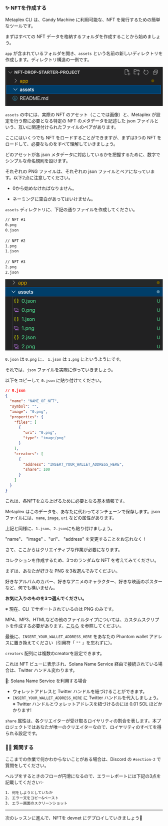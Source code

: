 ### ✨ NFTを作成する

Metaplex CLI は、Candy Machine に利用可能な、NFT を発行するための簡単なツールです。

まずはすべての NFT データを格納するフォルダを作成することから始めましょう。

`app` が含まれているフォルダを開き、`assets` という名前の新しいディレクトリを作成します。ディレクトリ構造の一例です。

![無題](/public/images/5-Solana-NFT-drop/section2/2_2_1.png)

`assets` の中には、実際の NFT のアセット（ここでは画像）と、Metaplex が設定を行う際に必要となる特定の NFT のメタデータを記述した json ファイルという、互いに関連付けられたファイルのペアがあります。

ここにはいくつでも NFT をロードすることができますが、まずは3つの NFT をロードして、必要なものをすべて理解していきましょう。

どのアセットが各 json メタデータに対応しているかを把握するために、数字でシンプルな命名規則を設けます。

それぞれの PNG ファイルは、それぞれの json ファイルとペアになっています。以下2点に注意してください。

- 0から始めなければなりません。

- ネーミングに空白があってはいけません。

`assets` ディレクトリに、下記の通りファイルを作成してください。

```txt
// NFT #1
0.png
0.json

// NFT #2
1.png
1.json

// NFT #3
2.png
2.json
```

![無題](/public/images/5-Solana-NFT-drop/section2/2_2_2.png)

`0.json` は `0.png` に、 `1.json` は `1.png` にというようにです。

それでは、`json` ファイルを実際に作っていきましょう。

以下をコピーして `0.json` に貼り付けてください。

```json
// 0.json
{
  "name": "NAME_OF_NFT",
  "symbol": "",
  "image": "0.png",
  "properties": {
    "files": [
      {
        "uri": "0.png",
        "type": "image/png"
      }
    ],
    "creators": [
      {
        "address": "INSERT_YOUR_WALLET_ADDRESS_HERE",
        "share": 100
      }
    ]
  }
}
```

これは、各NFTを立ち上げるために必要となる基本情報です。

Metaplex はこのデータを、あなたに代わってオンチェーンで保存します。json ファイルには、`name`, `image`, `uri` などの属性があります。

上記と同様に、`1.json`、`2.json`にも貼り付けましょう。

"name"、  "image" 、"uri"、 "address" を変更することをお忘れなく！

さて、ここからはクリエイティブな作業が必要になります。

コレクションを作成するため、3つのランダムな NFT を考えてみてください。

まずは、あなたが好きな PNG を3枚選んでみてください。

好きなアルバムのカバー、好きなアニメのキャラクター、好きな映画のポスターなど、何でも構いません。

**お気に入りのものを3つ選んでください。**

※ 現在、CLI でサポートされているのは PNG のみです。

MP4、MP3、HTMLなどの他のファイルタイプについては、カスタムスクリプトを作成する必要があります。[こちら](https://github.com/metaplex-foundation/metaplex/issues/511) を参照してください。

最後に、`INSERT_YOUR_WALLET_ADDRESS_HERE` をあなたの Phantom wallet アドレスに置き換えてください（引用符「 `""` 」を忘れずに）。

`creators` 配列には複数のcreatorを設定できます。

これは NFT ビューに表示され、Solana Name Service 経由で接続されている場合は、Twitter ハンドル変わります。

🌟: Solana Name Service を利用する場合
- ウォレットアドレスと Twitter ハンドルを紐づけることができます。
-  `INSERT_YOUR_WALLET_ADDRESS_HERE` に Twitter ハンドルを代入しましょう。※ Twitter ハンドルとウォレットアドレスを紐づけるのには 0.01 SOL ほどかかります!

`share` 属性は、各クリエイターが受け取るロイヤリティの割合を表します。本プロジェクトではあなたが唯一のクリエイターなので、ロイヤリティのすべてを得られる設定です。
### 🙋‍♂️ 質問する

ここまでの作業で何かわからないことがある場合は、Discord の `#section-2` で質問をしてください。

ヘルプをするときのフローが円滑になるので、エラーレポートには下記の3点を記載してください✨
```
1. 何をしようとしていたか
2. エラー文をコピー&ペースト
3. エラー画面のスクリーンショット
```

---
次のレッスンに進んで、NFTを devnet にデプロイしていきましょう🎉
